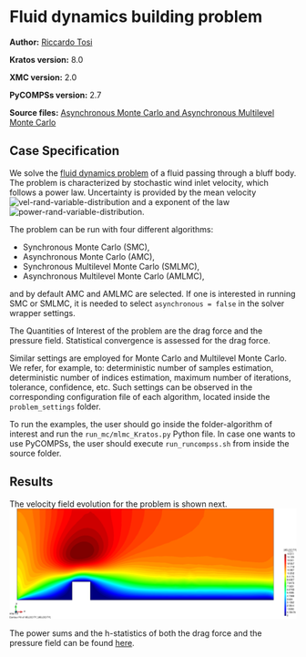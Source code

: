 # Fluid dynamics building problem

**Author:** [Riccardo Tosi](https://github.com/riccardotosi)

**Kratos version:** 8.0

**XMC version:** 2.0

**PyCOMPSs version:** 2.7

**Source files:** [Asynchronous Monte Carlo and Asynchronous Multilevel Monte Carlo](https://github.com/KratosMultiphysics/Examples/tree/master/multilevel_monte_carlo/use_cases/fluid_dynamics_building/source)

## Case Specification
We solve the [fluid dynamics problem](https://github.com/KratosMultiphysics/Kratos/blob/master/applications/CompressiblePotentialFlowApplication/python_scripts/potential_flow_analysis.py) of a fluid passing through a bluff body. The problem is characterized by stochastic wind inlet velocity, which follows a power law. Uncertainty is provided by the mean velocity ![vel-rand-variable-distribution] and a exponent of the law ![power-rand-variable-distribution].

The problem can be run with four different algorithms:

* Synchronous Monte Carlo (SMC),
* Asynchronous Monte Carlo (AMC),
* Synchronous Multilevel Monte Carlo (SMLMC),
* Asynchronous Multilevel Monte Carlo (AMLMC),

and by default AMC and AMLMC are selected. If one is interested in running SMC or SMLMC, it is needed to select `asynchronous = false` in the solver wrapper settings.

The Quantities of Interest of the problem are the drag force and the pressure field. Statistical convergence is assessed for the drag force.

Similar settings are employed for Monte Carlo and Multilevel Monte Carlo. We refer, for example, to: deterministic number of samples estimation, deterministic number of indices estimation, maximum number of iterations, tolerance, confidence, etc. Such settings can be observed in the corresponding configuration file of each algorithm, located inside the `problem_settings` folder.

To run the examples, the user should go inside the folder-algorithm of interest and run the `run_mc/mlmc_Kratos.py` Python file. In case one wants to use PyCOMPSs, the user should execute `run_runcompss.sh` from inside the source folder.

## Results

The velocity field evolution for the problem is shown next.
![velocity](https://github.com/KratosMultiphysics/Examples/blob/master/multilevel_monte_carlo/use_cases/fluid_dynamics_building/data/velocity.gif)

The power sums and the h-statistics of both the drag force and the pressure field can be found [here](https://github.com/KratosMultiphysics/Examples/tree/master/multilevel_monte_carlo/use_cases/fluid_dynamics_building/source/power_sums_outputs).


[vel-rand-variable-distribution]:  https://latex.codecogs.com/svg.latex?u\sim~\mathcal{N}(10.0,0.1)
[power-rand-variable-distribution]:  https://latex.codecogs.com/svg.latex?\alpha\sim~\mathcal{N}(0.12,0.012)
